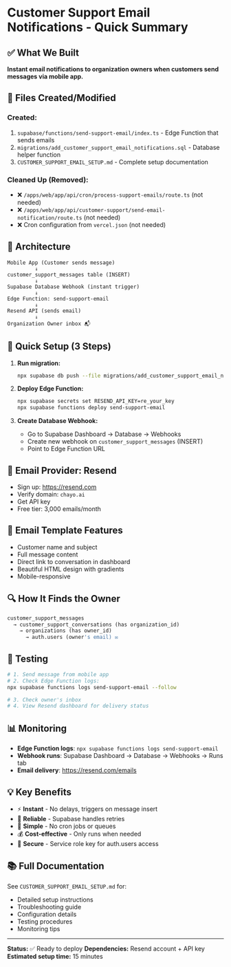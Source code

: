 # Customer Support Email Notifications - Quick Summary

## ✅ What We Built

**Instant email notifications to organization owners when customers send messages via mobile app.**

## 📁 Files Created/Modified

### Created:
1. `supabase/functions/send-support-email/index.ts` - Edge Function that sends emails
2. `migrations/add_customer_support_email_notifications.sql` - Database helper function
3. `CUSTOMER_SUPPORT_EMAIL_SETUP.md` - Complete setup documentation

### Cleaned Up (Removed):
- ❌ `/apps/web/app/api/cron/process-support-emails/route.ts` (not needed)
- ❌ `/apps/web/app/api/customer-support/send-email-notification/route.ts` (not needed)
- ❌ Cron configuration from `vercel.json` (not needed)

## 🎯 Architecture

```
Mobile App (Customer sends message)
         ↓
customer_support_messages table (INSERT)
         ↓
Supabase Database Webhook (instant trigger)
         ↓
Edge Function: send-support-email
         ↓
Resend API (sends email)
         ↓
Organization Owner inbox 📬
```

## 🚀 Quick Setup (3 Steps)

1. **Run migration:**
   ```bash
   npx supabase db push --file migrations/add_customer_support_email_notifications.sql
   ```

2. **Deploy Edge Function:**
   ```bash
   npx supabase secrets set RESEND_API_KEY=re_your_key
   npx supabase functions deploy send-support-email
   ```

3. **Create Database Webhook:**
   - Go to Supabase Dashboard → Database → Webhooks
   - Create new webhook on `customer_support_messages` (INSERT)
   - Point to Edge Function URL

## 📧 Email Provider: Resend

- Sign up: https://resend.com
- Verify domain: `chayo.ai`
- Get API key
- Free tier: 3,000 emails/month

## 🎨 Email Template Features

- Customer name and subject
- Full message content
- Direct link to conversation in dashboard
- Beautiful HTML design with gradients
- Mobile-responsive

## 🔍 How It Finds the Owner

```sql
customer_support_messages
  → customer_support_conversations (has organization_id)
    → organizations (has owner_id)
      → auth.users (owner's email) ✉️
```

## 🧪 Testing

```bash
# 1. Send message from mobile app
# 2. Check Edge Function logs:
npx supabase functions logs send-support-email --follow

# 3. Check owner's inbox
# 4. View Resend dashboard for delivery status
```

## 📊 Monitoring

- **Edge Function logs**: `npx supabase functions logs send-support-email`
- **Webhook runs**: Supabase Dashboard → Database → Webhooks → Runs tab
- **Email delivery**: https://resend.com/emails

## 💡 Key Benefits

- ⚡ **Instant** - No delays, triggers on message insert
- 🎯 **Reliable** - Supabase handles retries
- 🧹 **Simple** - No cron jobs or queues
- 💰 **Cost-effective** - Only runs when needed
- 🔐 **Secure** - Service role key for auth.users access

## 📚 Full Documentation

See `CUSTOMER_SUPPORT_EMAIL_SETUP.md` for:
- Detailed setup instructions
- Troubleshooting guide
- Configuration details
- Testing procedures
- Monitoring tips

---

**Status:** ✅ Ready to deploy
**Dependencies:** Resend account + API key
**Estimated setup time:** 15 minutes
